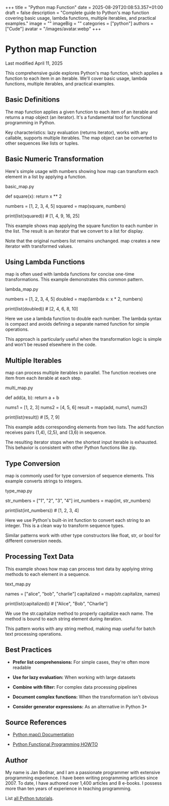 +++
title = "Python map Function"
date = 2025-08-29T20:08:53.357+01:00
draft = false
description = "Complete guide to Python's map function covering basic usage, lambda functions, multiple iterables, and practical examples."
image = ""
imageBig = ""
categories = ["python"]
authors = ["Cude"]
avatar = "/images/avatar.webp"
+++

# Python map Function

Last modified April 11, 2025

This comprehensive guide explores Python's map function, which
applies a function to each item in an iterable. We'll cover basic usage,
lambda functions, multiple iterables, and practical examples.

## Basic Definitions

The map function applies a given function to each item of an
iterable and returns a map object (an iterator). It's a fundamental tool
for functional programming in Python.

Key characteristics: lazy evaluation (returns iterator), works with any
callable, supports multiple iterables. The map object can be converted to
other sequences like lists or tuples.

## Basic Numeric Transformation

Here's simple usage with numbers showing how map can transform
each element in a list by applying a function.

basic_map.py
  

def square(x):
    return x ** 2

numbers = [1, 2, 3, 4, 5]
squared = map(square, numbers)

print(list(squared))  # [1, 4, 9, 16, 25]

This example shows map applying the square function
to each number in the list. The result is an iterator that we convert to a
list for display.

Note that the original numbers list remains unchanged. map
creates a new iterator with transformed values.

## Using Lambda Functions

map is often used with lambda functions for concise one-time
transformations. This example demonstrates this common pattern.

lambda_map.py
  

numbers = [1, 2, 3, 4, 5]
doubled = map(lambda x: x * 2, numbers)

print(list(doubled))  # [2, 4, 6, 8, 10]

Here we use a lambda function to double each number. The lambda syntax is
compact and avoids defining a separate named function for simple operations.

This approach is particularly useful when the transformation logic is simple
and won't be reused elsewhere in the code.

## Multiple Iterables

map can process multiple iterables in parallel. The function
receives one item from each iterable at each step.

multi_map.py
  

def add(a, b):
    return a + b

nums1 = [1, 2, 3]
nums2 = [4, 5, 6]
result = map(add, nums1, nums2)

print(list(result))  # [5, 7, 9]

This example adds corresponding elements from two lists. The add
function receives pairs (1,4), (2,5), and (3,6) in sequence.

The resulting iterator stops when the shortest input iterable is exhausted.
This behavior is consistent with other Python functions like zip.

## Type Conversion

map is commonly used for type conversion of sequence elements.
This example converts strings to integers.

type_map.py
  

str_numbers = ["1", "2", "3", "4"]
int_numbers = map(int, str_numbers)

print(list(int_numbers))  # [1, 2, 3, 4]

Here we use Python's built-in int function to convert each
string to an integer. This is a clean way to transform sequence types.

Similar patterns work with other type constructors like float,
str, or bool for different conversion needs.

## Processing Text Data

This example shows how map can process text data by applying
string methods to each element in a sequence.

text_map.py
  

names = ["alice", "bob", "charlie"]
capitalized = map(str.capitalize, names)

print(list(capitalized))  # ["Alice", "Bob", "Charlie"]

We use the str.capitalize method to properly capitalize each
name. The method is bound to each string element during iteration.

This pattern works with any string method, making map useful
for batch text processing operations.

## Best Practices

- **Prefer list comprehensions:** For simple cases, they're often more readable

- **Use for lazy evaluation:** When working with large datasets

- **Combine with filter:** For complex data processing pipelines

- **Document complex functions:** When the transformation isn't obvious

- **Consider generator expressions:** As an alternative in Python 3+

## Source References

- [Python map() Documentation](https://docs.python.org/3/library/functions.html#map)

- [Python Functional Programming HOWTO](https://docs.python.org/3/howto/functional.html#iterators)

## Author

My name is Jan Bodnar, and I am a passionate programmer with extensive
programming experience. I have been writing programming articles since 2007.
To date, I have authored over 1,400 articles and 8 e-books. I possess more
than ten years of experience in teaching programming.

List [all Python tutorials](/python/).